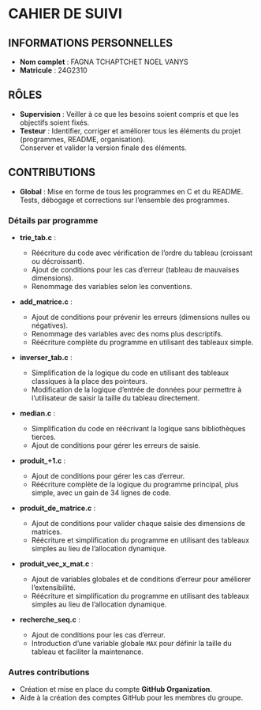 # CAHIER DE SUIVI

## INFORMATIONS PERSONNELLES
- **Nom complet** : FAGNA TCHAPTCHET NOEL VANYS
- **Matricule** : 24G2310

## RÔLES
- **Supervision** : Veiller à ce que les besoins soient compris et que les objectifs soient fixés.
- **Testeur** : Identifier, corriger et améliorer tous les éléments du projet (programmes, README, organisation).  
  Conserver et valider la version finale des éléments.

## CONTRIBUTIONS
- **Global** : Mise en forme de tous les programmes en C et du README.  
  Tests, débogage et corrections sur l’ensemble des programmes.

### Détails par programme
- **trie_tab.c** :  
  - Réécriture du code avec vérification de l’ordre du tableau (croissant ou décroissant).  
  - Ajout de conditions pour les cas d’erreur (tableau de mauvaises dimensions).  
  - Renommage des variables selon les conventions.

- **add_matrice.c** :  
  - Ajout de conditions pour prévenir les erreurs (dimensions nulles ou négatives).  
  - Renommage des variables avec des noms plus descriptifs.
  - Réécriture complète du programme en utilisant des tableaux simple.

- **inverser_tab.c** :  
  - Simplification de la logique du code en utilisant des tableaux classiques à la place des pointeurs.  
  - Modification de la logique d’entrée de données pour permettre à l’utilisateur de saisir la taille du tableau directement.

- **median.c** :  
  - Simplification du code en réécrivant la logique sans bibliothèques tierces.  
  - Ajout de conditions pour gérer les erreurs de saisie.

- **produit_+1.c** :  
  - Ajout de conditions pour gérer les cas d’erreur.  
  - Réécriture complète de la logique du programme principal, plus simple, avec un gain de 34 lignes de code.

- **produit_de_matrice.c** :  
  - Ajout de conditions pour valider chaque saisie des dimensions de matrices.  
  - Réécriture et simplification du programme en utilisant des tableaux simples au lieu de l’allocation dynamique.

- **produit_vec_x_mat.c** :  
  - Ajout de variables globales et de conditions d’erreur pour améliorer l’extensibilité.  
  - Réécriture et simplification du programme en utilisant des tableaux simples au lieu de l’allocation dynamique.

- **recherche_seq.c** :  
  - Ajout de conditions pour les cas d’erreur.  
  - Introduction d’une variable globale `MAX` pour définir la taille du tableau et faciliter la maintenance.

### Autres contributions
- Création et mise en place du compte **GitHub Organization**.  
- Aide à la création des comptes GitHub pour les membres du groupe.

